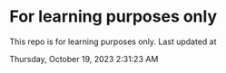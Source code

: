 # For learning purposes only
This repo is for learning purposes only.
Last updated at

Thursday, October 19, 2023 2:31:23 AM

